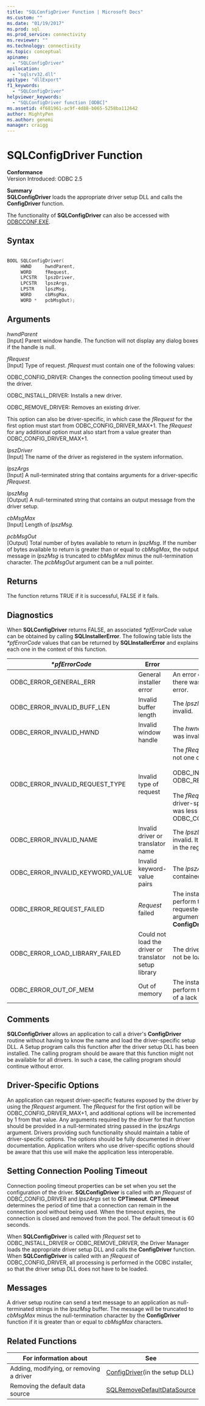 ```yaml
---
title: "SQLConfigDriver Function | Microsoft Docs"
ms.custom: ""
ms.date: "01/19/2017"
ms.prod: sql
ms.prod_service: connectivity
ms.reviewer: ""
ms.technology: connectivity
ms.topic: conceptual
apiname: 
  - "SQLConfigDriver"
apilocation: 
  - "sqlsrv32.dll"
apitype: "dllExport"
f1_keywords: 
  - "SQLConfigDriver"
helpviewer_keywords: 
  - "SQLConfigDriver function [ODBC]"
ms.assetid: 4f681961-ac9f-4d88-b065-5258ba112642
author: MightyPen
ms.author: genemi
manager: craigg
---
```

# SQLConfigDriver Function
**Conformance**  
 Version Introduced: ODBC 2.5  
  
 **Summary**  
 **SQLConfigDriver** loads the appropriate driver setup DLL and calls the **ConfigDriver** function.  
  
 The functionality of **SQLConfigDriver** can also be accessed with [ODBCCONF.EXE](../../../odbc/odbcconf-exe.md).  
  
## Syntax  
  
```cpp  
  
BOOL SQLConfigDriver(  
     HWND     hwndParent,  
     WORD     fRequest,  
     LPCSTR   lpszDriver,  
     LPCSTR   lpszArgs,  
     LPSTR    lpszMsg,  
     WORD     cbMsgMax,  
     WORD *   pcbMsgOut);  
```  
  
## Arguments  
 *hwndParent*  
 [Input] Parent window handle. The function will not display any dialog boxes if the handle is null.  
  
 *fRequest*  
 [Input] Type of request. *fRequest* must contain one of the following values:  
  
 ODBC_CONFIG_DRIVER: Changes the connection pooling timeout used by the driver.  
  
 ODBC_INSTALL_DRIVER: Installs a new driver.  
  
 ODBC_REMOVE_DRIVER: Removes an existing driver.  
  
 This option can also be driver-specific, in which case the *fRequest* for the first option must start from ODBC_CONFIG_DRIVER_MAX+1. The *fRequest* for any additional option must also start from a value greater than ODBC_CONFIG_DRIVER_MAX+1.  
  
 *lpszDriver*  
 [Input] The name of the driver as registered in the system information.  
  
 *lpszArgs*  
 [Input] A null-terminated string that contains arguments for a driver-specific *fRequest*.  
  
 *lpszMsg*  
 [Output] A null-terminated string that contains an output message from the driver setup.  
  
 *cbMsgMax*  
 [Input] Length of *lpszMsg.*  
  
 *pcbMsgOut*  
 [Output] Total number of bytes available to return in *lpszMsg*. If the number of bytes available to return is greater than or equal to *cbMsgMax*, the output message in *lpszMsg* is truncated to *cbMsgMax* minus the null-termination character. The *pcbMsgOut* argument can be a null pointer.  
  
## Returns  
 The function returns TRUE if it is successful, FALSE if it fails.  
  
## Diagnostics  
 When **SQLConfigDriver** returns FALSE, an associated *\*pfErrorCode* value can be obtained by calling **SQLInstallerError**. The following table lists the *\*pfErrorCode* values that can be returned by **SQLInstallerError** and explains each one in the context of this function.  
  
|*\*pfErrorCode*|Error|Description|  
|---------------------|-----------|-----------------|  
|ODBC_ERROR_GENERAL_ERR|General installer error|An error occurred for which there was no specific installer error.|  
|ODBC_ERROR_INVALID_BUFF_LEN|Invalid buffer length|The *lpszMsg* argument was invalid.|  
|ODBC_ERROR_INVALID_HWND|Invalid window handle|The *hwndParent* argument was invalid.|  
|ODBC_ERROR_INVALID_REQUEST_TYPE|Invalid type of request|The *fRequest* argument was not one of the following:<br /><br /> ODBC_INSTALL_DRIVER ODBC_REMOVE_DRIVER<br /><br /> The *fRequest* argument was a driver-specific option that was less than or equal to ODBC_CONFIG_DRIVER_MAX.|  
|ODBC_ERROR_INVALID_NAME|Invalid driver or translator name|The *lpszDriver* argument was invalid. It could not be found in the registry.|  
|ODBC_ERROR_INVALID_KEYWORD_VALUE|Invalid keyword-value pairs|The *lpszArgs* argument contained a syntax error.|  
|ODBC_ERROR_REQUEST_FAILED|*Request* failed|The installer could not perform the operation requested by the *fRequest* argument. The call to **ConfigDriver** failed.|  
|ODBC_ERROR_LOAD_LIBRARY_FAILED|Could not load the driver or translator setup library|The driver setup library could not be loaded.|  
|ODBC_ERROR_OUT_OF_MEM|Out of memory|The installer could not perform the function because of a lack of memory.|  
  
## Comments  
 **SQLConfigDriver** allows an application to call a driver's **ConfigDriver** routine without having to know the name and load the driver-specific setup DLL. A Setup program calls this function after the driver setup DLL has been installed. The calling program should be aware that this function might not be available for all drivers. In such a case, the calling program should continue without error.  
  
## Driver-Specific Options  
 An application can request driver-specific features exposed by the driver by using the *fRequest* argument. The *fRequest* for the first option will be ODBC_CONFIG_DRIVER_MAX+1, and additional options will be incremented by 1 from that value. Any arguments required by the driver for that function should be provided in a null-terminated string passed in the *lpszArgs* argument. Drivers providing such functionality should maintain a table of driver-specific options. The options should be fully documented in driver documentation. Application writers who use driver-specific options should be aware that this use will make the application less interoperable.  
  
## Setting Connection Pooling Timeout  
 Connection pooling timeout properties can be set when you set the configuration of the driver. **SQLConfigDriver** is called with an *fRequest* of ODBC_CONFIG_DRIVER and *lpszArgs* set to **CPTimeout**. **CPTimeout** determines the period of time that a connection can remain in the connection pool without being used. When the timeout expires, the connection is closed and removed from the pool. The default timeout is 60 seconds.  
  
 When **SQLConfigDriver** is called with *fRequest* set to ODBC_INSTALL_DRIVER or ODBC_REMOVE_DRIVER, the Driver Manager loads the appropriate driver setup DLL and calls the **ConfigDriver** function. When **SQLConfigDriver** is called with an *fRequest* of ODBC_CONFIG_DRIVER, all processing is performed in the ODBC installer, so that the driver setup DLL does not have to be loaded.  
  
## Messages  
 A driver setup routine can send a text message to an application as null-terminated strings in the *lpszMsg* buffer. The message will be truncated to *cbMsgMax* minus the null-termination character by the **ConfigDriver** function if it is greater than or equal to *cbMsgMax* characters.  
  
## Related Functions  
  
|For information about|See|  
|---------------------------|---------|  
|Adding, modifying, or removing a driver|[ConfigDriver](../../../odbc/reference/syntax/configdriver-function.md)(in the setup DLL)|  
|Removing the default data source|[SQLRemoveDefaultDataSource](../../../odbc/reference/syntax/sqlremovedefaultdatasource-function.md)|
